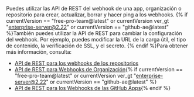 Puedes utilizar las API de REST del webhook de una app, organización o repositorio para crear, actualizar, borrar y hacer ping a los webhooks. {% if currentVersion == "free-pro-team@latest" or currentVersion ver_gt "enterprise-server@2.22" or currentVersion == "github-ae@latest" %}También puedes utilizar la API de REST para cambiar la configuración del webhook. Por ejemplo, puedes modificar la URL de la carga útil, el tipo de contenido, la verificación de SSL, y el secreto. {% endif %}Para obtener más información, consulta:
- [API de REST para los webhooks de los repositorios](/rest/reference/repos#webhooks)
- [API de REST para Webhooks de Organización](/rest/reference/orgs#webhooks){% if currentVersion == "free-pro-team@latest" or currentVersion ver_gt "enterprise-server@2.22" or currentVersion == "github-ae@latest" %}
- [API de REST para los Webhooks de las GitHub Apps](/rest/reference/apps#webhooks){% endif %}
